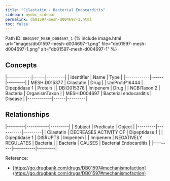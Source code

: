 ```yaml
---
title: "Cilastatin - Bacterial Endocarditis"
sidebar: mydoc_sidebar
permalink: db01597-mesh-d004697-1.html
toc: false 
---
```



Path ID: `DB01597_MESH_D004697_1`
{% include image.html url="images/db01597-mesh-d004697-1.png" file="db01597-mesh-d004697-1.png" alt="db01597-mesh-d004697-1" %}

## Concepts

|------------|------|---------|
| Identifier | Name | Type    |
|------------|------|---------|
| MESH:D015377 | Cilastatin | Drug |
| UniProt:P16444 | Dipeptidase 1 | Protein |
| DB:D015378 | Imipenem | Drug |
| NCBITaxon:2 | Bacteria | OrganismTaxon |
| MESH:D004697 | Bacterial endocarditis | Disease |
|------------|------|---------|

## Relationships

|---------|-----------|---------|
| Subject | Predicate | Object  |
|---------|-----------|---------|
| Cilastatin | DECREASES ACTIVITY OF | Dipeptidase 1 |
| Dipeptidase 1 | DISRUPTS | Imipenem |
| Imipenem | NEGATIVELY REGULATES | Bacteria |
| Bacteria | CAUSES | Bacterial Endocarditis |
|---------|-----------|---------|

Reference: 
  - [https://go.drugbank.com/drugs/DB01597#mechanismofaction](https://go.drugbank.com/drugs/DB01597#mechanismofaction)
